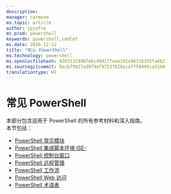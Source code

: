 ```yaml
---
description: 
manager: carmonm
ms.topic: article
author: jpjofre
ms.prod: powershell
keywords: powershell,cmdlet
ms.date: 2016-12-12
title: "核心 PowerShell"
ms.technology: powershell
ms.openlocfilehash: 42031324907ebc49d17faaa192e9631b355fa6b2
ms.sourcegitcommit: 8acbf9827ad8f4ef9753f826ecaff58495ca51b0
translationtype: HT
---
```

#  <a name="common-powershell"></a>常见 PowerShell
本部分包含适用于 PowerShell 的所有参考材料和深入指南。  
本节包括：
-  [PowerShell 常见模块](core-modules.md)
-  [PowerShell 集成脚本环境 ISE-](ise-guide.md)
-  [PowerShell 控制台窗口](console-guide.md)
-  [PowerShell 远程管理](Running-Remote-Commands.md)
-  [PowerShell 工作流](workflows-guide.md)
-  [PowerShell Web 访问](web-access.md)
-  [PowerShell 术语表](../Windows-PowerShell-Glossary.md)

